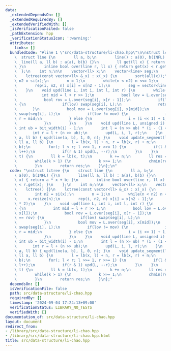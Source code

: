 ```yaml
---
data:
  _extendedDependsOn: []
  _extendedRequiredBy: []
  _extendedVerifiedWith: []
  _isVerificationFailed: false
  _pathExtension: hpp
  _verificationStatusIcon: ':warning:'
  attributes:
    links: []
  bundledCode: "#line 1 \"src/data-structure/li-chao.hpp\"\n\nstruct lctree {\n  \
    \  struct line {\n        ll a, b;\n        line() : a(0), b(INFL) {}\n      \
    \  line(ll a, ll b) : a(a), b(b) {}\n        ll get(ll x) { return a * x + b;\
    \ }\n        inline bool over(line r, ll x) { return get(x) < r.get(x); }\n  \
    \  };\n    int n;\n\n    vector<ll> x;\n    vector<line> seg;\n    lctree() {}\n\
    \    lctree(const vector<ll> &_x) : x(_x) {\n        sort(all(x));\n        int\
    \ n2 = si(x);\n        n = 1;\n        while(n < n2) n <<= 1;\n        x.resize(n);\n\
    \        rep(i, n2, n) x[i] = x[n2 - 1];\n        seg = vector<line>(n * 2);\n\
    \    }\n    void upd(line L, int i, int l, int r) {\n        while(true) {\n \
    \           int mid = l + r >> 1;\n            bool lov = L.over(seg[i], x[l]);\n\
    \            bool rov = L.over(seg[i], x[r - 1]);\n            if(lov == rov)\
    \ {\n                if(lov) swap(seg[i], L);\n                return;\n     \
    \       }\n            bool mov = L.over(seg[i], x[mid]);\n            if(mov)\
    \ swap(seg[i], L);\n            if(lov != mov) {\n                i = (i << 1),\
    \ r = mid;\n            } else {\n                i = (i << 1) + 1, l = mid;\n\
    \            }\n        }\n    }\n    void upd(line L, unsigned i) {\n       \
    \ int ub = bit_width(i) - 1;\n        int l = (n >> ub) * (i - (1 << ub));\n \
    \       int r = l + (n >> ub);\n        upd(L, i, l, r);\n    }\n    void update(ll\
    \ a, ll b) { upd(line(a, b), 1, 0, n); }\n    void update_segment(ll l, ll r,\
    \ ll a, ll b) {\n        l = lb(x, l) + n, r = lb(x, r) + n;\n        line L(a,\
    \ b);\n        for(; l < r; l >>= 1, r >>= 1) {\n            if(l & 1) upd(L,\
    \ l++);\n            if(r & 1) upd(L, --r);\n        }\n    }\n    ll query(ll\
    \ t) {\n        ll k = lb(x, t);\n        k += n;\n        ll res = seg[k].get(t);\n\
    \        while(k > 1) {\n            k >>= 1;\n            chmin(res, seg[k].get(t));\n\
    \        }\n        return res;\n    }\n};\n"
  code: "\nstruct lctree {\n    struct line {\n        ll a, b;\n        line() :\
    \ a(0), b(INFL) {}\n        line(ll a, ll b) : a(a), b(b) {}\n        ll get(ll\
    \ x) { return a * x + b; }\n        inline bool over(line r, ll x) { return get(x)\
    \ < r.get(x); }\n    };\n    int n;\n\n    vector<ll> x;\n    vector<line> seg;\n\
    \    lctree() {}\n    lctree(const vector<ll> &_x) : x(_x) {\n        sort(all(x));\n\
    \        int n2 = si(x);\n        n = 1;\n        while(n < n2) n <<= 1;\n   \
    \     x.resize(n);\n        rep(i, n2, n) x[i] = x[n2 - 1];\n        seg = vector<line>(n\
    \ * 2);\n    }\n    void upd(line L, int i, int l, int r) {\n        while(true)\
    \ {\n            int mid = l + r >> 1;\n            bool lov = L.over(seg[i],\
    \ x[l]);\n            bool rov = L.over(seg[i], x[r - 1]);\n            if(lov\
    \ == rov) {\n                if(lov) swap(seg[i], L);\n                return;\n\
    \            }\n            bool mov = L.over(seg[i], x[mid]);\n            if(mov)\
    \ swap(seg[i], L);\n            if(lov != mov) {\n                i = (i << 1),\
    \ r = mid;\n            } else {\n                i = (i << 1) + 1, l = mid;\n\
    \            }\n        }\n    }\n    void upd(line L, unsigned i) {\n       \
    \ int ub = bit_width(i) - 1;\n        int l = (n >> ub) * (i - (1 << ub));\n \
    \       int r = l + (n >> ub);\n        upd(L, i, l, r);\n    }\n    void update(ll\
    \ a, ll b) { upd(line(a, b), 1, 0, n); }\n    void update_segment(ll l, ll r,\
    \ ll a, ll b) {\n        l = lb(x, l) + n, r = lb(x, r) + n;\n        line L(a,\
    \ b);\n        for(; l < r; l >>= 1, r >>= 1) {\n            if(l & 1) upd(L,\
    \ l++);\n            if(r & 1) upd(L, --r);\n        }\n    }\n    ll query(ll\
    \ t) {\n        ll k = lb(x, t);\n        k += n;\n        ll res = seg[k].get(t);\n\
    \        while(k > 1) {\n            k >>= 1;\n            chmin(res, seg[k].get(t));\n\
    \        }\n        return res;\n    }\n};"
  dependsOn: []
  isVerificationFile: false
  path: src/data-structure/li-chao.hpp
  requiredBy: []
  timestamp: '2024-09-04 17:24:13+09:00'
  verificationStatus: LIBRARY_NO_TESTS
  verifiedWith: []
documentation_of: src/data-structure/li-chao.hpp
layout: document
redirect_from:
- /library/src/data-structure/li-chao.hpp
- /library/src/data-structure/li-chao.hpp.html
title: src/data-structure/li-chao.hpp
---
```

